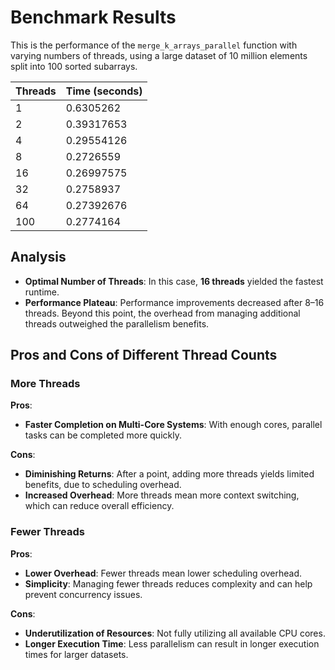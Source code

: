 # Benchmark Results

This is the performance of the `merge_k_arrays_parallel` function with varying numbers of threads, using a large dataset of 10 million elements split into 100 sorted subarrays.

| Threads | Time (seconds) |
|---------|----------------|
| 1       | 0.6305262      |
| 2       | 0.39317653      |
| 4       | 0.29554126      |
| 8       | 0.2726559      |
| 16       | 0.26997575      |
| 32       | 0.2758937      |
| 64       | 0.27392676      |
| 100       | 0.2774164      |

## Analysis

- **Optimal Number of Threads**: In this case, **16 threads** yielded the fastest runtime.
- **Performance Plateau**: Performance improvements decreased after 8–16 threads. Beyond this point, the overhead from managing additional threads outweighed the parallelism benefits.

## Pros and Cons of Different Thread Counts

### More Threads

**Pros**:

- **Faster Completion on Multi-Core Systems**: With enough cores, parallel tasks can be completed more quickly.

**Cons**:

- **Diminishing Returns**: After a point, adding more threads yields limited benefits, due to scheduling overhead.
- **Increased Overhead**: More threads mean more context switching, which can reduce overall efficiency.

### Fewer Threads

**Pros**:

- **Lower Overhead**: Fewer threads mean lower scheduling overhead.
- **Simplicity**: Managing fewer threads reduces complexity and can help prevent concurrency issues.

**Cons**:

- **Underutilization of Resources**: Not fully utilizing all available CPU cores.
- **Longer Execution Time**: Less parallelism can result in longer execution times for larger datasets.
